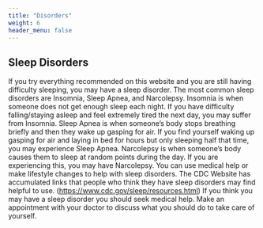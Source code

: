 ```yaml
---
title: "Disorders"
weight: 6
header_menu: false
---
```


## Sleep Disorders

If you try everything recommended on this website and you are still having difficulty sleeping, you may have a sleep disorder. The most common sleep disorders are Insomnia, Sleep Apnea, and Narcolepsy. Insomnia is when someone does not get enough sleep each night. If you have difficulty falling/staying asleep and feel extremely tired the next day, you may suffer from Insomnia. Sleep Apnea is when someone’s body stops breathing briefly and then they wake up gasping for air. If you find yourself waking up gasping for air and laying in bed for hours but only sleeping half that time, you may experience Sleep Apnea. Narcolepsy is when someone’s body causes them to sleep at random points during the day. If you are experiencing this, you may have Narcolepsy. You can use medical help or make lifestyle changes to help with sleep disorders. The CDC Website has accumulated links that people who think they have sleep disorders may find helpful to use. (https://www.cdc.gov/sleep/resources.html) If you think you may have a sleep disorder you should seek medical help. Make an appointment with your doctor to discuss what you should do to take care of yourself.
